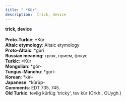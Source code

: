 ```yaml
---
title: " *Kür"
description:  trick, device
---
```

<p data-pagefind-weight="0.5">
<strong> trick, device</strong><br><br>
<strong>Proto-Turkic</strong>:  *Kür<br>
<strong>Altaic etymology</strong>:  Altaic etymology<br>
<strong> Proto-Altaic</strong>:  *gùri<br>
<strong>Russian meaning</strong>:  трюк, прием, фокус<br>
<strong>Turkic</strong>:  *Kür<br>
<strong>Mongolian</strong>:  *gör-<br>
<strong>Tungus-Manchu</strong>:  *gori-<br>
<strong>Korean</strong>:  *kɨ̀rɨ̀-<br>
<strong>Japanese</strong>:  *kùrùp-<br>
<strong>Comments</strong>:  EDT 735, 745.<br>
<strong>Old Turkic</strong>:  tevlig kürlüg 'tricky', tev kür (Orkh., OUygh.)<br>

</p>
